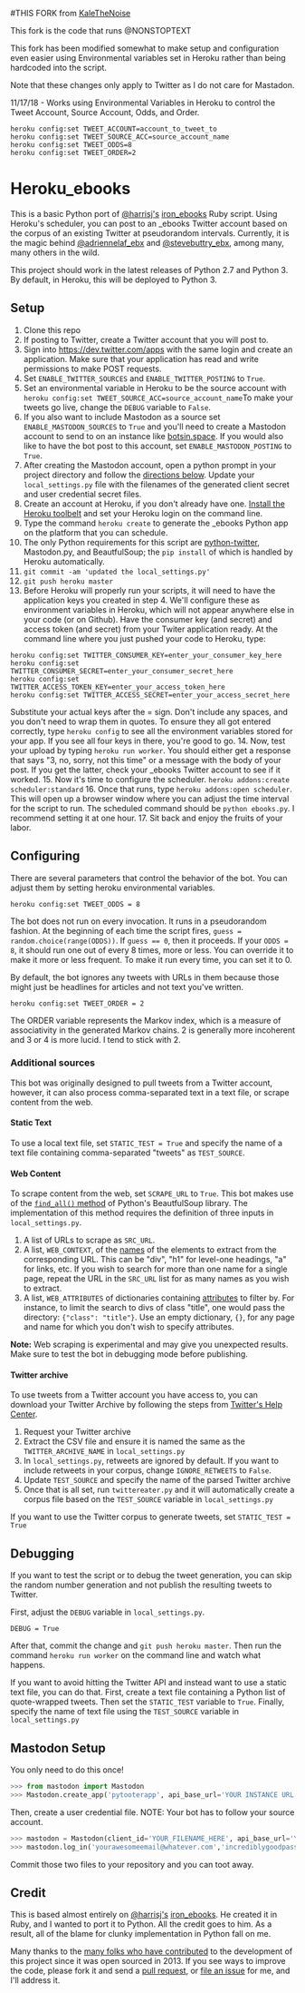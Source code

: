 #THIS FORK from [KaleTheNoise](https://www.github.com/KaleTheNoise)

 This fork is the code that runs @NONSTOPTEXT

 This fork has been modified somewhat to make setup and configuration even easier using Environmental variables set in Heroku rather than being hardcoded into the script. 
 
 Note that these changes only apply to Twitter as I do not care for Mastadon.
 
 11/17/18 - Works using Environmental Variables in Heroku to control the Tweet Account, Source Account, Odds, and Order.

```
heroku config:set TWEET_ACCOUNT=account_to_tweet_to
heroku config:set TWEET_SOURCE_ACC=source_account_name
heroku config:set TWEET_ODDS=8
heroku config:set TWEET_ORDER=2
```
  
# Heroku_ebooks

This is a basic Python port of [@harrisj's](https://twitter.com/harrisj) [iron_ebooks](https://github.com/harrisj/iron_ebooks/) Ruby script. Using Heroku's scheduler, you can post to an _ebooks Twitter account based on the corpus of an existing Twitter at pseudorandom intervals. Currently, it is the magic behind [@adriennelaf_ebx](http://www.twitter.com/adriennelaf_ebx) and [@stevebuttry_ebx](http://www.twitter.com/stevebuttry_ebx), among many, many others in the wild.

This project should work in the latest releases of Python 2.7 and Python 3. By default, in Heroku, this will be deployed to Python 3.

## Setup

1. Clone this repo
2. If posting to Twitter, create a Twitter account that you will post to.
3. Sign into https://dev.twitter.com/apps with the same login and create an application. Make sure that your application has read and write permissions to make POST requests.
4. Set `ENABLE_TWITTER_SOURCES` and `ENABLE_TWITTER_POSTING` to `True`.  
5. Set an environmental variable in Heroku to be the source account with `heroku config:set TWEET_SOURCE_ACC=source_account_name`To make your tweets go live, change the `DEBUG` variable to `False`.
6. If you also want to include Mastodon as a source set `ENABLE_MASTODON_SOURCES` to `True` and you'll need to create a Mastodon account to send to on an instance like [botsin.space](https://botsin.space). If you would also like to have the bot post to this account, set `ENABLE_MASTODON_POSTING` to `True`. 
7. After creating the Mastodon account, open a python prompt in your project directory and follow the [directions below](#mastodon-setup). Update your `local_settings.py` file with the filenames of the generated client secret and user credential secret files.
8. Create an account at Heroku, if you don't already have one. [Install the Heroku toolbelt](https://devcenter.heroku.com/articles/quickstart#step-2-install-the-heroku-toolbelt) and set your Heroku login on the command line.
9. Type the command `heroku create` to generate the _ebooks Python app on the platform that you can schedule.
10. The only Python requirements for this script are [python-twitter](https://github.com/bear/python-twitter), Mastodon.py, and BeautfulSoup; the `pip install` of which is handled by Heroku automatically.
11. `git commit -am 'updated the local_settings.py'`
12. `git push heroku master`
13. Before Heroku will properly run your scripts, it will need to have the application keys you created in step 4. We'll configure these as environment variables in Heroku, which will not appear anywhere else in your code (or on Github). Have the consumer key (and secret) and access token (and secret) from your Twiter application ready. At the command line where you just pushed your code to Heroku, type: 
```
heroku config:set TWITTER_CONSUMER_KEY=enter_your_consumer_key_here
heroku config:set TWITTER_CONSUMER_SECRET=enter_your_consumer_secret_here
heroku config:set TWITTER_ACCESS_TOKEN_KEY=enter_your_access_token_here
heroku config:set TWITTER_ACCESS_SECRET=enter_your_access_secret_here
```
Substitute your actual keys after the = sign. Don't include any spaces, and you don't need to wrap them in quotes. To ensure they all got entered correctly, type `heroku config` to see all the environment variables stored for your app. If you see all four keys in there, you're good to go.
14. Now, test your upload by typing `heroku run worker`. You should either get a response that says "3, no, sorry, not this time" or a message with the body of your post. If you get the latter, check your _ebooks Twitter account to see if it worked.
15. Now it's time to configure the scheduler. `heroku addons:create scheduler:standard`
16. Once that runs, type `heroku addons:open scheduler`. This will open up a browser window where you can adjust the time interval for the script to run. The scheduled command should be `python ebooks.py`. I recommend setting it at one hour.
17. Sit back and enjoy the fruits of your labor.

## Configuring

There are several parameters that control the behavior of the bot. You can adjust them by setting heroku environmental variables.

```
heroku config:set TWEET_ODDS = 8
```

The bot does not run on every invocation. It runs in a pseudorandom fashion. At the beginning of each time the script fires, `guess = random.choice(range(ODDS))`. If `guess == 0`, then it proceeds. If your `ODDS = 8`, it should run one out of every 8 times, more or less. You can override it to make it more or less frequent. To make it run every time, you can set it to 0.


By default, the bot ignores any tweets with URLs in them because those might just be headlines for articles and not text you've written.

```
heroku config:set TWEET_ORDER = 2
```

The ORDER variable represents the Markov index, which is a measure of associativity in the generated Markov chains. 2 is generally more incoherent and 3 or 4 is more lucid. I tend to stick with 2.

### Additional sources

This bot was originally designed to pull tweets from a Twitter account, however, it can also process comma-separated text in a text file, or scrape content from the web.

#### Static Text
To use a local text file, set `STATIC_TEST = True` and specify the name of a text file containing comma-separated "tweets" as `TEST_SOURCE`.

#### Web Content
To scrape content from the web, set `SCRAPE_URL` to `True`. This bot makes use of the [`find_all()` method](https://www.crummy.com/software/BeautifulSoup/bs4/doc/#find-all) of Python's BeautfulSoup library. The implementation of this method requires the definition of three inputs in `local_settings.py`.

1. A list of URLs to scrape as `SRC_URL`.
2. A list, `WEB_CONTEXT`, of the [names](https://www.crummy.com/software/BeautifulSoup/bs4/doc/#id11) of the elements to extract from the corresponding URL. This can be "div", "h1" for level-one headings, "a" for links, etc. If you wish to search for more than one name for a single page, repeat the URL in the `SRC_URL` list for as many names as you wish to extract.
3. A list, `WEB_ATTRIBUTES` of dictionaries containing [attributes](https://www.crummy.com/software/BeautifulSoup/bs4/doc/#attrs) to filter by. For instance, to limit the search to divs of class "title", one would pass the directory: `{"class": "title"}`. Use an empty dictionary, `{}`, for any page and name for which you don't wish to specify attributes.

__Note:__ Web scraping is experimental and may give you unexpected results. Make sure to test the bot in debugging mode before publishing.

#### Twitter archive
To use tweets from a Twitter account you have access to, you can download your Twitter Archive by following the steps from [Twitter's Help Center](https://help.twitter.com/en/managing-your-account/how-to-download-your-twitter-archive).

1. Request your Twitter archive
2. Extract the CSV file and ensure it is named the same as the `TWITTER_ARCHIVE_NAME` in `local_settings.py`
3. In `local_settings.py`, retweets are ignored by default. If you want to include retweets in your corpus, change `IGNORE_RETWEETS` to `False`.
4. Update `TEST_SOURCE` and specify the name of the parsed Twitter archive
5. Once that is all set, run `twittereater.py` and it will automatically create a corpus file based on the `TEST_SOURCE` variable in `local_settings.py`

If you want to use the Twitter corpus to generate tweets, set `STATIC_TEST = True`


## Debugging

If you want to test the script or to debug the tweet generation, you can skip the random number generation and not publish the resulting tweets to Twitter.

First, adjust the `DEBUG` variable in `local_settings.py`.

```
DEBUG = True
```

After that, commit the change and `git push heroku master`. Then run the command `heroku run worker` on the command line and watch what happens.

If you want to avoid hitting the Twitter API and instead want to use a static text file, you can do that. First, create a text file containing a Python list of quote-wrapped tweets. Then set the `STATIC_TEST` variable to `True`. Finally, specify the name of text file using the `TEST_SOURCE` variable in `local_settings.py`

## Mastodon Setup

You only need to do this once!

```python
>>> from mastodon import Mastodon
>>> Mastodon.create_app('pytooterapp', api_base_url='YOUR INSTANCE URL', to_file='YOUR_FILENAME_HERE')
```

Then, create a user credential file. NOTE: Your bot has to follow your source account.

```python
>>> mastodon = Mastodon(client_id='YOUR_FILENAME_HERE', api_base_url='YOUR INSTANCE URL')
>>> mastodon.log_in('yourawesomeemail@whatever.com','incrediblygoodpassword',to_file='YOUR USER FILENAME HERE')
```

Commit those two files to your repository and you can toot away.

## Credit
This is based almost entirely on [@harrisj's](https://twitter.com/harrisj) [iron_ebooks](https://github.com/harrisj/iron_ebooks/). He created it in Ruby, and I wanted to port it to Python. All the credit goes to him. As a result, all of the blame for clunky implementation in Python fall on me.

Many thanks to the [many folks who have contributed](CONTRIBUTORS.md) to the development of this project since it was open sourced in 2013. If you see ways to improve the code, please fork it and send a [pull request](https://github.com/tommeagher/heroku_ebooks/pulls), or [file an issue](https://github.com/tommeagher/heroku_ebooks/issues) for me, and I'll address it.
